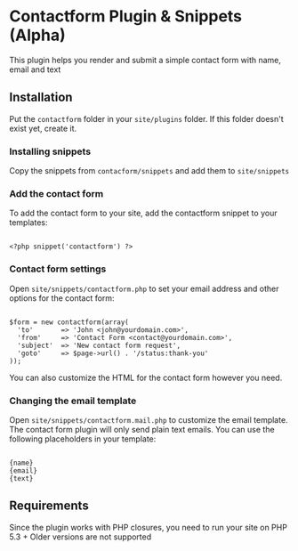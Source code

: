 # Contactform Plugin & Snippets (Alpha)

This plugin helps you render and submit a simple contact form with name, email and text

## Installation
Put the `contactform` folder in your `site/plugins` folder. If this folder doesn't exist yet, create it.

### Installing snippets
Copy the snippets from `contacform/snippets` and add them to `site/snippets`

### Add the contact form

To add the contact form to your site, add the contactform snippet to your templates: 

```

<?php snippet('contactform') ?>

```  

### Contact form settings

Open `site/snippets/contactform.php` to set your email address and other options for the contact form:

```

$form = new contactform(array(
  'to'       => 'John <john@yourdomain.com>',
  'from'     => 'Contact Form <contact@yourdomain.com>',
  'subject'  => 'New contact form request',
  'goto'     => $page->url() . '/status:thank-you'
));

```

You can also customize the HTML for the contact form however you need. 

### Changing the email template

Open `site/snippets/contactform.mail.php` to customize the email template. The contact form plugin will only send plain text emails. You can use the following placeholders in your template: 

```

{name}   
{email}   
{text}   

```

## Requirements 

Since the plugin works with PHP closures, you need to run your site on PHP 5.3 + Older versions are not supported










